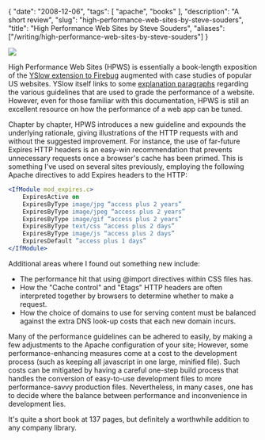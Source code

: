 {
    "date": "2008-12-06",
    "tags": [
        "apache",
        "books"
    ],
    "description": "A short review",
    "slug": "high-performance-web-sites-by-steve-souders",
    "title": "High Performance Web Sites by Steve Souders",
    "aliases": ["/writing/high-performance-web-sites-by-steve-souders"]
}

<img src="/images/bookcovers/9780596529307.jpg" class="align-right" />

High Performance Web Sites (HPWS) is essentially a book-length
exposition of the [YSlow extension to
Firebug](http://developer.yahoo.com/yslow/) augmented with case studies
of popular US websites. YSlow itself links to some [explanation
paragraphs](http://developer.yahoo.com/performance/rules.html) regarding
the various guidelines that are used to grade the performance of a
website. However, even for those familiar with this documentation, HPWS
is still an excellent resource on how the performance of a web app can
be tuned.

Chapter by chapter, HPWS introduces a new guideline and expounds the
underlying rationale, giving illustrations of the HTTP requests with and
without the suggested improvement. For instance, the use of far-future
Expires HTTP headers is an easy-win recommendation that prevents
unnecessary requests once a browser's cache has been primed. This is
something I've used on several sites previously, employing the following
Apache directives to add Expires headers to the HTTP:

``` apache
<IfModule mod_expires.c>
    ExpiresActive on
    ExpiresByType image/jpg “access plus 2 years”
    ExpiresByType image/jpeg “access plus 2 years”
    ExpiresByType image/gif “access plus 2 years”
    ExpiresByType text/css “access plus 2 days”
    ExpiresByType image/js “access plus 2 days”
    ExpiresDefault ”access plus 1 days”
</IfModule>
```

Additional areas where I found out something new include:

- The performance hit that using @import directives within CSS files
    has.
- How the "Cache control" and "Etags" HTTP headers are often
    interpreted together by browsers to determine whether to make a
    request.
- How the choice of domains to use for serving content must be
    balanced against the extra DNS look-up costs that each new domain
    incurs.

Many of the performance guidelines can be adhered to easily, by making a
few adjustments to the Apache configuration of your site; However, some
performance-enhancing measures come at a cost to the development process
(such as keeping all javascript in one large, minified file). Such costs
can be mitigated by having a careful one-step build process that handles
the conversion of easy-to-use development files to more
performance-savvy production files. Nevertheless, in many cases, one has
to decide where the balance between performance and inconvenience in
development lies.

It's quite a short book at 137 pages, but definitely a worthwhile
addition to any company library.
